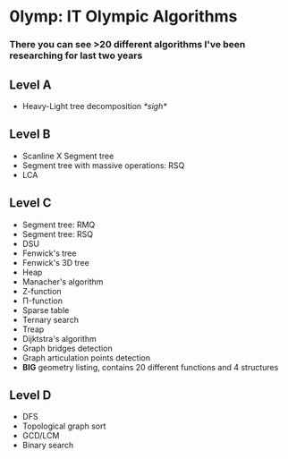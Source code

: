 # 0lymp: IT Olympic Algorithms
### There you can see >20 different algorithms I've been researching for last two years

## Level A
- Heavy-Light tree decomposition *\*sigh\**

## Level B
- Scanline X Segment tree
- Segment tree with massive operations: RSQ
- LCA

## Level C
- Segment tree: RMQ
- Segment tree: RSQ
- DSU
- Fenwick's tree
- Fenwick's 3D tree
- Heap
- Manacher's algorithm
- Z-function
- П-function
- Sparse table
- Ternary search
- Treap
- Dijktstra's algorithm
- Graph bridges detection
- Graph articulation points detection
- **BIG** geometry listing, contains 20 different functions and 4 structures

## Level D
- DFS
- Topological graph sort
- GCD/LCM
- Binary search
